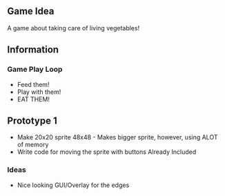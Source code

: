 ## Game Idea
A game about taking care of living vegetables!

## Information

### Game Play Loop
- Feed them!
- Play with them!
- EAT THEM!

## Prototype 1
- Make 20x20 sprite
  48x48 - Makes bigger sprite, however, using ALOT of memory
- Write code for moving the sprite with buttons
  Already Included

### Ideas
- Nice looking GUI/Overlay for the edges